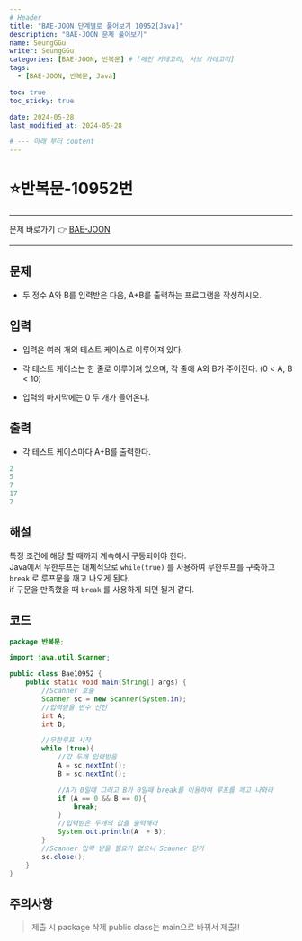 ```yaml
---
# Header
title: "BAE-JOON 단계별로 풀어보기 10952[Java]"
description: "BAE-JOON 문제 풀어보기"
name: SeungGGu
writer: SeungGGu
categories: [BAE-JOON, 반복문] # [메인 카테고리, 서브 카테고리]
tags:
  - [BAE-JOON, 반복문, Java]

toc: true
toc_sticky: true

date: 2024-05-28
last_modified_at: 2024-05-28

# --- 아래 부터 content
---
```


# ⭐반복문-10952번

---

문제 바로가기 👉 [BAE-JOON](https://www.acmicpc.net/problem/10952 "반복문")

---

## 문제

- 두 정수 A와 B를 입력받은 다음, A+B를 출력하는 프로그램을 작성하시오.

## 입력

- 입력은 여러 개의 테스트 케이스로 이루어져 있다.

- 각 테스트 케이스는 한 줄로 이루어져 있으며, 각 줄에 A와 B가 주어진다. (0 < A, B < 10)

- 입력의 마지막에는 0 두 개가 들어온다.

## 출력

- 각 테스트 케이스마다 A+B를 출력한다.

```Java
2
5
7
17
7
```

## 해설

특정 조건에 해당 할 때까지 계속해서 구동되어야 한다.  
Java에서 무한루프는 대체적으로 `while(true)` 를 사용하여 무한루프를 구축하고 `break` 로 루프문을 깨고 나오게 된다.  
if 구문을 만족했을 때 `break` 를 사용하게 되면 될거 같다.

## 코드

```java
package 반복문;

import java.util.Scanner;

public class Bae10952 {
    public static void main(String[] args) {
        //Scanner 호출
        Scanner sc = new Scanner(System.in);
        //입력받을 변수 선언
        int A;
        int B;

        //무한루프 시작
        while (true){
            //값 두개 입력받음
            A = sc.nextInt();
            B = sc.nextInt();

            //A가 0일때 그리고 B가 0일때 break를 이용하여 루프를 깨고 나와라
            if (A == 0 && B == 0){
                break;
            }
            //입력받은 두개의 값을 출력해라
            System.out.println(A  + B);
        }
        //Scanner 입력 받을 필요가 없으니 Scanner 닫기
        sc.close();
    }
}
```

## 주의사항

> 제출 시 package 삭제 public class는 main으로 바꿔서 제출!!